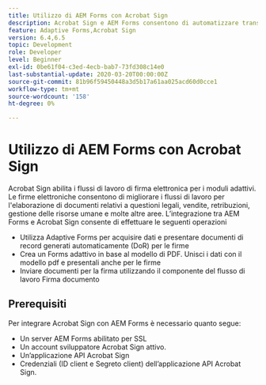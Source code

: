 ```yaml
---
title: Utilizzo di AEM Forms con Acrobat Sign
description: Acrobat Sign e AEM Forms consentono di automatizzare transazioni complesse e includere firme elettroniche legali come parte di un’esperienza digitale fluida.
feature: Adaptive Forms,Acrobat Sign
version: 6.4,6.5
topic: Development
role: Developer
level: Beginner
exl-id: 0be61f04-c3ed-4ecb-bab7-73fd308c14e0
last-substantial-update: 2020-03-20T00:00:00Z
source-git-commit: 81b96f59450448a3d5b17a61aa025acd60d0cce1
workflow-type: tm+mt
source-wordcount: '158'
ht-degree: 0%

---
```


# Utilizzo di AEM Forms con Acrobat Sign

Acrobat Sign abilita i flussi di lavoro di firma elettronica per i moduli adattivi. Le firme elettroniche consentono di migliorare i flussi di lavoro per l&#39;elaborazione di documenti relativi a questioni legali, vendite, retribuzioni, gestione delle risorse umane e molte altre aree.
L’integrazione tra AEM Forms e Acrobat Sign consente di effettuare le seguenti operazioni

* Utilizza Adaptive Forms per acquisire dati e presentare documenti di record generati automaticamente (DoR) per le firme
* Crea un Forms adattivo in base al modello di PDF. Unisci i dati con il modello pdf e presentali anche per le firme
* Inviare documenti per la firma utilizzando il componente del flusso di lavoro Firma documento

## Prerequisiti

Per integrare Acrobat Sign con AEM Forms è necessario quanto segue:

* Un server AEM Forms abilitato per SSL
* Un account sviluppatore Acrobat Sign attivo.
* Un’applicazione API Acrobat Sign
* Credenziali (ID client e Segreto client) dell’applicazione API Acrobat Sign.

